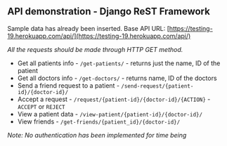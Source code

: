 ## API demonstration - Django ReST Framework

Sample data has already been inserted.
Base API URL: [https://testing-19.herokuapp.com/api/](https://testing-19.herokuapp.com/api/)

*All the requests should be made through HTTP GET method.*

 - Get all patients info - `/get-patients/` - returns just the name, ID of the patient
 - Get all doctors info - `/get-doctors/` - returns name, ID of the doctors
 - Send a friend request to a patient - `/send-request/{patient-id}/{doctor-id}/`
 - Accept a request - `/request/{patient-id}/{doctor-id}/{ACTION}` - `ACCEPT` or `REJECT`
 - View a patient data - `/view-patient/{patient-id}/{doctor-id}/`
 - View friends - `/get-friends/{patient_id}/{doctor-id}/`

 *Note: No authentication has been implemented for time being*
